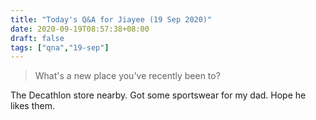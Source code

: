 ```yaml
---
title: "Today's Q&A for Jiayee (19 Sep 2020)"
date: 2020-09-19T08:57:38+08:00
draft: false
tags: ["qna","19-sep"]
---
```

> What's a new place you've recently been to?

The Decathlon store nearby. Got some sportswear for my dad. Hope he likes them.
